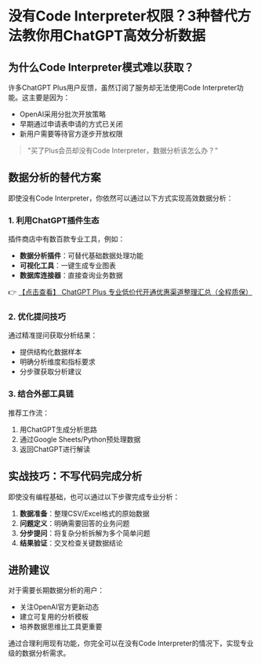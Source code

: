 # 没有Code Interpreter权限？3种替代方法教你用ChatGPT高效分析数据

## 为什么Code Interpreter模式难以获取？

许多ChatGPT Plus用户反馈，虽然订阅了服务却无法使用Code Interpreter功能。这主要是因为：

- OpenAI采用分批次开放策略
- 早期通过申请表申请的方式已关闭
- 新用户需要等待官方逐步开放权限

> "买了Plus会员却没有Code Interpreter，数据分析该怎么办？"

## 数据分析的替代方案

即使没有Code Interpreter，你依然可以通过以下方式实现高效数据分析：

### 1. 利用ChatGPT插件生态
插件商店中有数百款专业工具，例如：
- **数据分析插件**：可替代基础数据处理功能
- **可视化工具**：一键生成专业图表
- **数据库连接器**：直接查询业务数据

👉 [【点击查看】 ChatGPT Plus 专业低价代开通优惠渠道整理汇总（全程质保）](https://bit.ly/DaiKai)

### 2. 优化提问技巧
通过精准提问获取分析结果：
- 提供结构化数据样本
- 明确分析维度和指标要求
- 分步骤获取分析建议

### 3. 结合外部工具链
推荐工作流：
1. 用ChatGPT生成分析思路
2. 通过Google Sheets/Python预处理数据
3. 返回ChatGPT进行解读

## 实战技巧：不写代码完成分析

即使没有编程基础，也可以通过以下步骤完成专业分析：

1. **数据准备**：整理CSV/Excel格式的原始数据
2. **问题定义**：明确需要回答的业务问题
3. **分步提问**：将复杂分析拆解为多个简单问题
4. **结果验证**：交叉检查关键数据结论

## 进阶建议

对于需要长期数据分析的用户：
- 关注OpenAI官方更新动态
- 建立可复用的分析模板
- 培养数据思维比工具更重要

通过合理利用现有功能，你完全可以在没有Code Interpreter的情况下，实现专业级的数据分析需求。